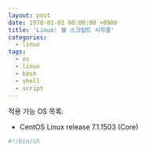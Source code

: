 ```yaml
---
layout: post
date: 1970-01-01 00:00:00 +0900
title: 'Linux: 쉘 스크립트 시작줄'
categories:
  - linux
tags:
  - os
  - linux
  - bash
  - shell
  - script
---
```


적용 가능 OS 목록:
- CentOS Linux release 7.1.1503 (Core)

```bash
#!/bin/sh
```
